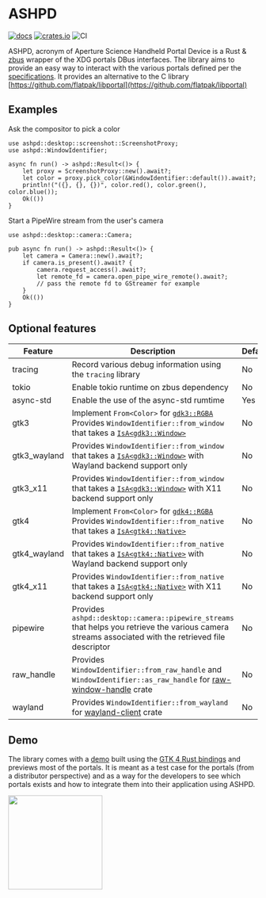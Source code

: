 # ASHPD

[![docs](https://docs.rs/ashpd/badge.svg)](https://docs.rs/ashpd/) [![crates.io](https://img.shields.io/crates/v/ashpd)](https://crates.io/crates/ashpd) ![CI](https://github.com/bilelmoussaoui/ashpd/workflows/CI/badge.svg)

ASHPD, acronym of Aperture Science Handheld Portal Device is a Rust & [zbus](https://gitlab.freedesktop.org/dbus/zbus) wrapper of
the XDG portals DBus interfaces. The library aims to provide an easy way to
interact with the various portals defined per the [specifications](https://flatpak.github.io/xdg-desktop-portal/index.html).
It provides an alternative to the C library [https://github.com/flatpak/libportal](https://github.com/flatpak/libportal)

## Examples

Ask the compositor to pick a color

```rust,no_run
use ashpd::desktop::screenshot::ScreenshotProxy;
use ashpd::WindowIdentifier;

async fn run() -> ashpd::Result<()> {
    let proxy = ScreenshotProxy::new().await?;
    let color = proxy.pick_color(&WindowIdentifier::default()).await?;
    println!("({}, {}, {})", color.red(), color.green(), color.blue());
    Ok(())
}
```

Start a PipeWire stream from the user's camera

```rust,no_run
use ashpd::desktop::camera::Camera;

pub async fn run() -> ashpd::Result<()> {
    let camera = Camera::new().await?;
    if camera.is_present().await? {
        camera.request_access().await?;
        let remote_fd = camera.open_pipe_wire_remote().await?;
        // pass the remote fd to GStreamer for example
    }
    Ok(())
}
```

## Optional features

| Feature | Description | Default |
| ---     | ----------- | ------- |
| tracing | Record various debug information using the `tracing` library | No |
| tokio | Enable tokio runtime on zbus dependency | No |
| async-std | Enable the use of the async-std rumtime | Yes |
| gtk3 | Implement `From<Color>` for [`gdk3::RGBA`](https://gtk-rs.org/gtk3-rs/stable/latest/docs/gdk/struct.RGBA.html) Provides `WindowIdentifier::from_window` that takes a [`IsA<gdk3::Window>`](https://gtk-rs.org/gtk3-rs/stable/latest/docs/gdk/struct.Window.html) | No |
| gtk3_wayland |Provides `WindowIdentifier::from_window` that takes a [`IsA<gdk3::Window>`](https://gtk-rs.org/gtk3-rs/stable/latest/docs/gdk/struct.Window.html) with Wayland backend support only | No |
| gtk3_x11 |Provides `WindowIdentifier::from_window` that takes a [`IsA<gdk3::Window>`](https://gtk-rs.org/gtk3-rs/stable/latest/docs/gdk/struct.Window.html) with X11 backend support only | No |
| gtk4 | Implement `From<Color>` for [`gdk4::RGBA`](https://gtk-rs.org/gtk4-rs/stable/latest/docs/gdk4/struct.RGBA.html) Provides `WindowIdentifier::from_native` that takes a [`IsA<gtk4::Native>`](https://gtk-rs.org/gtk4-rs/stable/latest/docs/gtk4/struct.Native.html) | No |
| gtk4_wayland |Provides `WindowIdentifier::from_native` that takes a [`IsA<gtk4::Native>`](https://gtk-rs.org/gtk4-rs/stable/latest/docs/gtk4/struct.Native.html) with Wayland backend support only | No |
| gtk4_x11 |Provides `WindowIdentifier::from_native` that takes a [`IsA<gtk4::Native>`](https://gtk-rs.org/gtk4-rs/stable/latest/docs/gtk4/struct.Native.html) with X11 backend support only | No |
| pipewire | Provides `ashpd::desktop::camera::pipewire_streams` that helps you retrieve the various camera streams associated with the retrieved file descriptor| No |
| raw_handle | Provides `WindowIdentifier::from_raw_handle` and `WindowIdentifier::as_raw_handle` for [raw-window-handle](https://lib.rs/crates/raw-window-handle) crate | No |
| wayland | Provides `WindowIdentifier::from_wayland` for [wayland-client](https://lib.rs/crates/wayland-client) crate | No |

## Demo

The library comes with a [demo](./ashpd-demo) built using the [GTK 4 Rust bindings](https://gtk-rs.org/gtk4-rs) and previews most of the portals. It is meant as a test case for the portals (from a distributor perspective) and as a way for the developers to see which portals exists and how to integrate them into their application using ASHPD.

<a href="https://flathub.org/apps/details/com.belmoussaoui.ashpd.demo">
<img src="https://flathub.org/assets/badges/flathub-badge-i-en.png" width="190px" />
</a>

